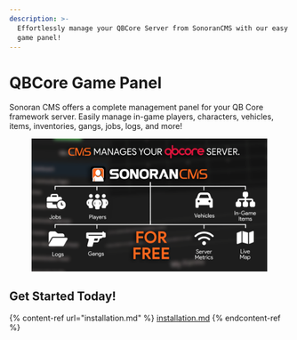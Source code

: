 ```yaml
---
description: >-
  Effortlessly manage your QBCore Server from SonoranCMS with our easy to use
  game panel!
---
```


# QBCore Game Panel

Sonoran CMS offers a complete management panel for your QB Core framework server. Easily manage in-game players, characters, vehicles, items, inventories, gangs, jobs, logs, and more!

<figure><img src="../../.gitbook/assets/banner.png" alt="" width="563"><figcaption></figcaption></figure>

## Get Started Today!

{% content-ref url="installation.md" %}
[installation.md](installation.md)
{% endcontent-ref %}
